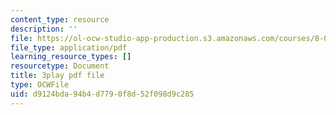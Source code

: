 ```yaml
---
content_type: resource
description: ''
file: https://ol-ocw-studio-app-production.s3.amazonaws.com/courses/8-01sc-classical-mechanics-fall-2016/d9124bda94b4d7790f8d52f098d9c285_ofgusnhQ07Q.pdf
file_type: application/pdf
learning_resource_types: []
resourcetype: Document
title: 3play pdf file
type: OCWFile
uid: d9124bda-94b4-d779-0f8d-52f098d9c285
---
```

